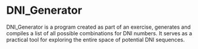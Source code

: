 # DNI_Generator
DNI_Generator is a program created as part of an exercise, generates and compiles a list of all possible combinations for DNI numbers. It serves as a practical tool for exploring the entire space of potential DNI sequences.
